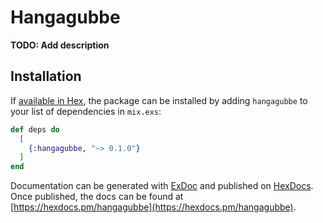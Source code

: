 # Hangagubbe

**TODO: Add description**

## Installation

If [available in Hex](https://hex.pm/docs/publish), the package can be installed
by adding `hangagubbe` to your list of dependencies in `mix.exs`:

```elixir
def deps do
  [
    {:hangagubbe, "~> 0.1.0"}
  ]
end
```

Documentation can be generated with [ExDoc](https://github.com/elixir-lang/ex_doc)
and published on [HexDocs](https://hexdocs.pm). Once published, the docs can
be found at [https://hexdocs.pm/hangagubbe](https://hexdocs.pm/hangagubbe).

